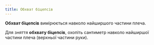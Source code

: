 ```yaml
---
title: Обхват біцепсів
---
```


**Обхват біцепсів** вимірюється навколо найширшого частини плеча.

Для зняття **обхвату біцепсів**, охопіть сантиметр навколо найширшої частини плеча (верхньої частини руки).
